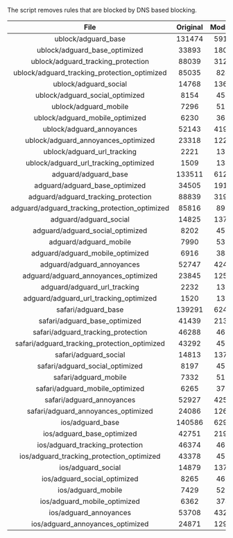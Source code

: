 The script removes rules that are blocked by DNS based blocking.


| File | Original | Modified |
|:----:|:-----:|:-----:|
| ublock/adguard_base | 131474 | 59151 |
| ublock/adguard_base_optimized | 33893 | 18081 |
| ublock/adguard_tracking_protection | 88039 | 31220 |
| ublock/adguard_tracking_protection_optimized | 85035 | 8245 |
| ublock/adguard_social | 14768 | 13694 |
| ublock/adguard_social_optimized | 8154 | 4546 |
| ublock/adguard_mobile | 7296 | 5137 |
| ublock/adguard_mobile_optimized | 6230 | 3668 |
| ublock/adguard_annoyances | 52143 | 41954 |
| ublock/adguard_annoyances_optimized | 23318 | 12274 |
| ublock/adguard_url_tracking | 2221 | 1351 |
| ublock/adguard_url_tracking_optimized | 1509 | 1348 |
| adguard/adguard_base | 133511 | 61229 |
| adguard/adguard_base_optimized | 34505 | 19120 |
| adguard/adguard_tracking_protection | 88839 | 31961 |
| adguard/adguard_tracking_protection_optimized | 85816 | 8970 |
| adguard/adguard_social | 14825 | 13755 |
| adguard/adguard_social_optimized | 8202 | 4593 |
| adguard/adguard_mobile | 7990 | 5321 |
| adguard/adguard_mobile_optimized | 6916 | 3845 |
| adguard/adguard_annoyances | 52747 | 42471 |
| adguard/adguard_annoyances_optimized | 23845 | 12560 |
| adguard/adguard_url_tracking | 2232 | 1360 |
| adguard/adguard_url_tracking_optimized | 1520 | 1357 |
| safari/adguard_base | 139291 | 62442 |
| safari/adguard_base_optimized | 41439 | 21397 |
| safari/adguard_tracking_protection | 46288 | 4656 |
| safari/adguard_tracking_protection_optimized | 43292 | 4506 |
| safari/adguard_social | 14813 | 13738 |
| safari/adguard_social_optimized | 8197 | 4579 |
| safari/adguard_mobile | 7332 | 5178 |
| safari/adguard_mobile_optimized | 6265 | 3703 |
| safari/adguard_annoyances | 52927 | 42572 |
| safari/adguard_annoyances_optimized | 24086 | 12637 |
| ios/adguard_base | 140586 | 62950 |
| ios/adguard_base_optimized | 42751 | 21902 |
| ios/adguard_tracking_protection | 46374 | 4666 |
| ios/adguard_tracking_protection_optimized | 43378 | 4516 |
| ios/adguard_social | 14879 | 13777 |
| ios/adguard_social_optimized | 8265 | 4600 |
| ios/adguard_mobile | 7429 | 5223 |
| ios/adguard_mobile_optimized | 6362 | 3745 |
| ios/adguard_annoyances | 53708 | 43238 |
| ios/adguard_annoyances_optimized | 24871 | 12964 |